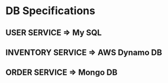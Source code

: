 # DB Specifications

## USER SERVICE => My SQL

## INVENTORY SERVICE => AWS Dynamo DB

## ORDER SERVICE => Mongo DB
